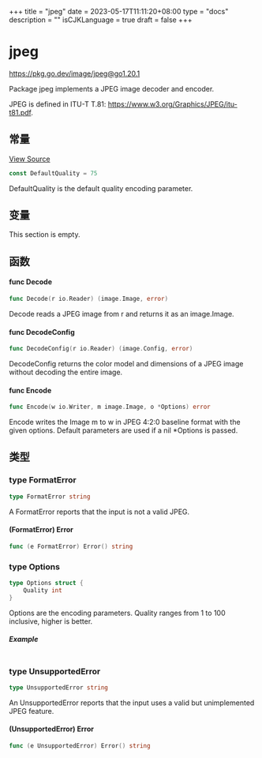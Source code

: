 +++
title = "jpeg"
date = 2023-05-17T11:11:20+08:00
type = "docs"
description = ""
isCJKLanguage = true
draft = false
+++
# jpeg

https://pkg.go.dev/image/jpeg@go1.20.1



Package jpeg implements a JPEG image decoder and encoder.

JPEG is defined in ITU-T T.81: https://www.w3.org/Graphics/JPEG/itu-t81.pdf.



## 常量 

[View Source](https://cs.opensource.google/go/go/+/go1.20.1:src/image/jpeg/writer.go;l=565)

``` go 
const DefaultQuality = 75
```

DefaultQuality is the default quality encoding parameter.

## 变量

This section is empty.

## 函数

#### func Decode 

``` go 
func Decode(r io.Reader) (image.Image, error)
```

Decode reads a JPEG image from r and returns it as an image.Image.

#### func DecodeConfig 

``` go 
func DecodeConfig(r io.Reader) (image.Config, error)
```

DecodeConfig returns the color model and dimensions of a JPEG image without decoding the entire image.

#### func Encode 

``` go 
func Encode(w io.Writer, m image.Image, o *Options) error
```

Encode writes the Image m to w in JPEG 4:2:0 baseline format with the given options. Default parameters are used if a nil *Options is passed.

## 类型

### type FormatError 

``` go 
type FormatError string
```

A FormatError reports that the input is not a valid JPEG.

#### (FormatError) Error 

``` go 
func (e FormatError) Error() string
```

### type Options 

``` go 
type Options struct {
	Quality int
}
```

Options are the encoding parameters. Quality ranges from 1 to 100 inclusive, higher is better.

##### Example
``` go 
```

### type UnsupportedError 

``` go 
type UnsupportedError string
```

An UnsupportedError reports that the input uses a valid but unimplemented JPEG feature.

#### (UnsupportedError) Error 

``` go 
func (e UnsupportedError) Error() string
```